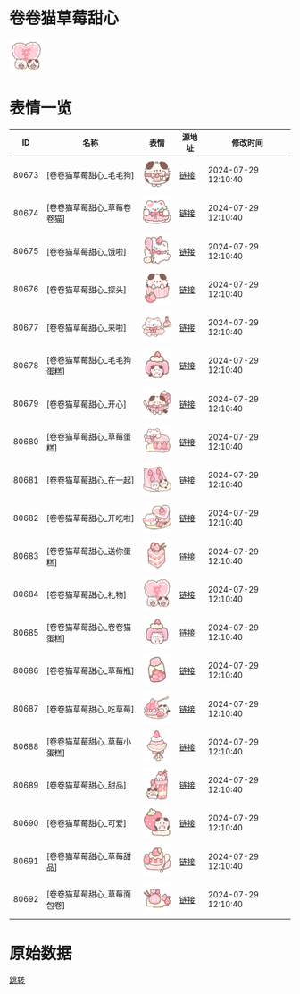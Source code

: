 # 卷卷猫草莓甜心

<img src="./cover.png" height="60" alt="cover" />

# 表情一览

|ID|名称|表情|源地址|修改时间|
|----|----|----|----|----|
|80673|[卷卷猫草莓甜心_毛毛狗]|<img src="./pic/080673_%5B卷卷猫草莓甜心_毛毛狗%5D.png" height="60" alt="毛毛狗"/>|[链接](https://i0.hdslb.com/bfs/garb/111440799eb9ea3985a4d9590ec1dd1e0ad3257f.png)|2024-07-29 12:10:40|
|80674|[卷卷猫草莓甜心_草莓卷卷猫]|<img src="./pic/080674_%5B卷卷猫草莓甜心_草莓卷卷猫%5D.png" height="60" alt="草莓卷卷猫"/>|[链接](https://i0.hdslb.com/bfs/garb/63dbd367d5d56646edcb37bcfd97cabb7e2ace92.png)|2024-07-29 12:10:40|
|80675|[卷卷猫草莓甜心_饿啦]|<img src="./pic/080675_%5B卷卷猫草莓甜心_饿啦%5D.png" height="60" alt="饿啦"/>|[链接](https://i0.hdslb.com/bfs/garb/94a43cbee25c46581aebc993b05b3e7b8fd40ae0.png)|2024-07-29 12:10:40|
|80676|[卷卷猫草莓甜心_探头]|<img src="./pic/080676_%5B卷卷猫草莓甜心_探头%5D.png" height="60" alt="探头"/>|[链接](https://i0.hdslb.com/bfs/garb/769487c31d44771d3d74695bdd11389f858466eb.png)|2024-07-29 12:10:40|
|80677|[卷卷猫草莓甜心_来啦]|<img src="./pic/080677_%5B卷卷猫草莓甜心_来啦%5D.png" height="60" alt="来啦"/>|[链接](https://i0.hdslb.com/bfs/garb/a52f6fda0bf1376242cf4e77717af2ce009103fb.png)|2024-07-29 12:10:40|
|80678|[卷卷猫草莓甜心_毛毛狗蛋糕]|<img src="./pic/080678_%5B卷卷猫草莓甜心_毛毛狗蛋糕%5D.png" height="60" alt="毛毛狗蛋糕"/>|[链接](https://i0.hdslb.com/bfs/garb/01b77a8d839c7ff23297772a9a09bc45d89b5144.png)|2024-07-29 12:10:40|
|80679|[卷卷猫草莓甜心_开心]|<img src="./pic/080679_%5B卷卷猫草莓甜心_开心%5D.png" height="60" alt="开心"/>|[链接](https://i0.hdslb.com/bfs/garb/dd7f246d6f69f2e62710cf41cad3055c463d0b37.png)|2024-07-29 12:10:40|
|80680|[卷卷猫草莓甜心_草莓蛋糕]|<img src="./pic/080680_%5B卷卷猫草莓甜心_草莓蛋糕%5D.png" height="60" alt="草莓蛋糕"/>|[链接](https://i0.hdslb.com/bfs/garb/2cf8bc46583778220d270f5a46134ffb45381429.png)|2024-07-29 12:10:40|
|80681|[卷卷猫草莓甜心_在一起]|<img src="./pic/080681_%5B卷卷猫草莓甜心_在一起%5D.png" height="60" alt="在一起"/>|[链接](https://i0.hdslb.com/bfs/garb/cfc4d460a883db7029ab0e0bd3e2173b3db345b2.png)|2024-07-29 12:10:40|
|80682|[卷卷猫草莓甜心_开吃啦]|<img src="./pic/080682_%5B卷卷猫草莓甜心_开吃啦%5D.png" height="60" alt="开吃啦"/>|[链接](https://i0.hdslb.com/bfs/garb/fb1b8bd49aae1f5dd20ed5fded8a7e4f255f3937.png)|2024-07-29 12:10:40|
|80683|[卷卷猫草莓甜心_送你蛋糕]|<img src="./pic/080683_%5B卷卷猫草莓甜心_送你蛋糕%5D.png" height="60" alt="送你蛋糕"/>|[链接](https://i0.hdslb.com/bfs/garb/a576d563dc9cf8407278c2a1dad39f6ed1110520.png)|2024-07-29 12:10:40|
|80684|[卷卷猫草莓甜心_礼物]|<img src="./pic/080684_%5B卷卷猫草莓甜心_礼物%5D.png" height="60" alt="礼物"/>|[链接](https://i0.hdslb.com/bfs/garb/011a6d3bc6b875604858ef2b302fa2f07e90628c.png)|2024-07-29 12:10:40|
|80685|[卷卷猫草莓甜心_卷卷猫蛋糕]|<img src="./pic/080685_%5B卷卷猫草莓甜心_卷卷猫蛋糕%5D.png" height="60" alt="卷卷猫蛋糕"/>|[链接](https://i0.hdslb.com/bfs/garb/7281671ef9d42d42a2e0395ed141abec55544400.png)|2024-07-29 12:10:40|
|80686|[卷卷猫草莓甜心_草莓瓶]|<img src="./pic/080686_%5B卷卷猫草莓甜心_草莓瓶%5D.png" height="60" alt="草莓瓶"/>|[链接](https://i0.hdslb.com/bfs/garb/aa95957d3efc36ef54e8df333716dc38ed451757.png)|2024-07-29 12:10:40|
|80687|[卷卷猫草莓甜心_吃草莓]|<img src="./pic/080687_%5B卷卷猫草莓甜心_吃草莓%5D.png" height="60" alt="吃草莓"/>|[链接](https://i0.hdslb.com/bfs/garb/fb69f12c2b5341d099a4aea01f779fbddb143932.png)|2024-07-29 12:10:40|
|80688|[卷卷猫草莓甜心_草莓小蛋糕]|<img src="./pic/080688_%5B卷卷猫草莓甜心_草莓小蛋糕%5D.png" height="60" alt="草莓小蛋糕"/>|[链接](https://i0.hdslb.com/bfs/garb/46e1261da160dcbaab7a83b85bd13724e83edf2f.png)|2024-07-29 12:10:40|
|80689|[卷卷猫草莓甜心_甜品]|<img src="./pic/080689_%5B卷卷猫草莓甜心_甜品%5D.png" height="60" alt="甜品"/>|[链接](https://i0.hdslb.com/bfs/garb/e3f9c1f7cbbb73b51c1370c3d5b02e5188f12b4c.png)|2024-07-29 12:10:40|
|80690|[卷卷猫草莓甜心_可爱]|<img src="./pic/080690_%5B卷卷猫草莓甜心_可爱%5D.png" height="60" alt="可爱"/>|[链接](https://i0.hdslb.com/bfs/garb/840948794d073e50f57b7f9184441aeb6b0266c1.png)|2024-07-29 12:10:40|
|80691|[卷卷猫草莓甜心_草莓甜品]|<img src="./pic/080691_%5B卷卷猫草莓甜心_草莓甜品%5D.png" height="60" alt="草莓甜品"/>|[链接](https://i0.hdslb.com/bfs/garb/3e194fdb41edf213d3b63e223b40baa90aad7aeb.png)|2024-07-29 12:10:40|
|80692|[卷卷猫草莓甜心_草莓面包卷]|<img src="./pic/080692_%5B卷卷猫草莓甜心_草莓面包卷%5D.png" height="60" alt="草莓面包卷"/>|[链接](https://i0.hdslb.com/bfs/garb/482fa2624b74e9243ffc7b78a35133baa545d827.png)|2024-07-29 12:10:40|

# 原始数据

[跳转](./raw.json)

